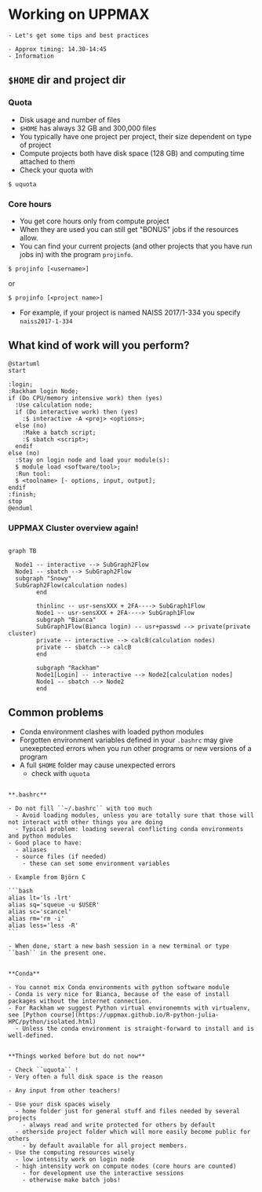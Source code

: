 # Working on UPPMAX 

```{objectives}
- Let's get some tips and best practices
```

```{instructor-note}
- Approx timing: 14.30-14:45
- Information
```

## ``$HOME`` dir and project dir

### Quota
- Disk usage and number of files
- ``$HOME`` has always 32 GB and 300,000 files
- You typically have one project per project, their size dependent on type of project
- Compute projects both have disk space (128 GB) and computing time attached to them
- Check your quota with

```{code-block} console
$ uquota
```


### Core hours
- You  get core hours only from compute project
- When they are used you can still get "BONUS" jobs if the resources allow.
- You can find your current projects (and other projects that you have run jobs in) with the program ``projinfo``.

```{code-block} console
$ projinfo [<username>]
```

or
```{code-block} console
$ projinfo [<project name>]
```
- For example, if your project is named NAISS 2017/1-334 you specify ``naiss2017-1-334``
  
## What kind of work will you perform?

```{uml}
@startuml
start

:login;
:Rackham login Node;
if (Do CPU/memory intensive work) then (yes)
  :Use calculation node;
  if (Do interactive work) then (yes)
    :$ interactive -A <proj> <options>;
  else (no)
    :Make a batch script;
    :$ sbatch <script>;
  endif 
else (no)
  :Stay on login node and load your module(s):
  $ module load <software/tool>;
  :Run tool: 
  $ <toolname> [- options, input, output];
endif
:finish;
stop
@enduml
```

### UPPMAX Cluster overview again!

```{mermaid}

graph TB

  Node1 -- interactive --> SubGraph2Flow
  Node1 -- sbatch --> SubGraph2Flow
  subgraph "Snowy"
  SubGraph2Flow(calculation nodes) 
        end

        thinlinc -- usr-sensXXX + 2FA----> SubGraph1Flow
        Node1 -- usr-sensXXX + 2FA----> SubGraph1Flow
        subgraph "Bianca"
        SubGraph1Flow(Bianca login) -- usr+passwd --> private(private cluster)
        private -- interactive --> calcB(calculation nodes)
        private -- sbatch --> calcB
        end

        subgraph "Rackham"
        Node1[Login] -- interactive --> Node2[calculation nodes]
        Node1 -- sbatch --> Node2
        end
```



## Common problems

- Conda environment clashes with loaded python modules
- Forgotten environment variables defined in your `.bashrc` may give unexeptected errors when you run other programs or new versions of a program
- A full ``$HOME`` folder may cause unexpected errors
  - check with ``uquota``
 
````{tip}

**.bashrc**

- Do not fill ``~/.bashrc`` with too much
  - Avoid loading modules, unless you are totally sure that those will not interact with other things you are doing
  - Typical problem: loading several conflicting conda environments and python modules 
- Good place to have:
  - aliases
  - source files (if needed)
    - these can set some environment variables

- Example from Björn C

```bash
alias lt='ls -lrt'
alias sq='squeue -u $USER'
alias sc='scancel'
alias rm='rm -i'
alias less='less -R'
```

- When done, start a new bash session in a new terminal or type ``bash`` in the present one.


**Conda**

- You cannot mix Conda environments with python software module
- Conda is very nice for Bianca, because of the ease of install packages without the internet connection.
- For Rackham we suggest Python virtual environemnts with virtualenv, see [Python course](https://uppmax.github.io/R-python-julia-HPC/python/isolated.html)
  - Unless the conda environment is straight-forward to install and is well-defined.


**Things worked before but do not now**

- Check ``uquota`` !
- Very often a full disk space is the reason

````

```{discussion}
- Any input from other teachers!
``` 

```{keypoints}
- Use your disk spaces wisely
  - home folder just for general stuff and files needed by several projects
    - always read and write protected for others by default
  - otherside project folder which will more easily become public for others
    - by default available for all project members.
- Use the computing resources wisely
  - low intensity work on login node
  - high intensity work on compute nodes (core hours are counted)
    - for development use the interactive sessions
    - otherwise make batch jobs!
```
